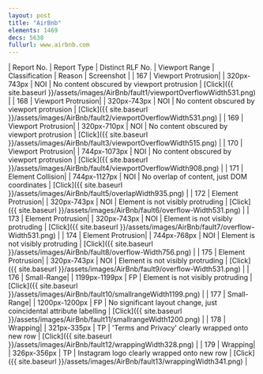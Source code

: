 ```yaml
---
layout: post
title: "AirBnb"
elements: 1469
decs: 5638
fullurl: www.airbnb.com
---
```

| Report No. | Report Type | Distinct RLF No. | Viewport Range | Classification | Reason | Screenshot |
| 167 | Viewport Protrusion| | 320px-743px | NOI | No content obscured by viewport protrusion | [Click]({{ site.baseurl }}/assets/images/AirBnb/fault1/viewportOverflowWidth531.png) |
| 168 | Viewport Protrusion| | 320px-743px | NOI | No content obscured by viewport protrusion | [Click]({{ site.baseurl }}/assets/images/AirBnb/fault2/viewportOverflowWidth531.png) |
| 169 | Viewport Protrusion| | 320px-710px | NOI | No content obscured by viewport protrusion | [Click]({{ site.baseurl }}/assets/images/AirBnb/fault3/viewportOverflowWidth515.png) |
| 170 | Viewport Protrusion| | 744px-1073px | NOI | No content obscured by viewport protrusion | [Click]({{ site.baseurl }}/assets/images/AirBnb/fault4/viewportOverflowWidth908.png) |
| 171 | Element Collision| | 744px-1127px | NOI | No overlap of content, just DOM coordinates | [Click]({{ site.baseurl }}/assets/images/AirBnb/fault5/overlapWidth935.png) |
| 172 | Element Protrusion| | 320px-743px | NOI | Element is not visibly protruding | [Click]({{ site.baseurl }}/assets/images/AirBnb/fault6/overflow-Width531.png) |
| 173 | Element Protrusion| | 320px-743px | NOI | Element is not visibly protruding | [Click]({{ site.baseurl }}/assets/images/AirBnb/fault7/overflow-Width531.png) |
| 174 | Element Protrusion| | 744px-768px | NOI | Element is not visibly protruding | [Click]({{ site.baseurl }}/assets/images/AirBnb/fault8/overflow-Width756.png) |
| 175 | Element Protrusion| | 320px-743px | NOI | Element is not visibly protruding | [Click]({{ site.baseurl }}/assets/images/AirBnb/fault9/overflow-Width531.png) |
| 176 | Small-Range| | 1199px-1199px | FP | Element is not visibly protruding | [Click]({{ site.baseurl }}/assets/images/AirBnb/fault10/smallrangeWidth1199.png) |
| 177 | Small-Range| | 1200px-1200px | FP | No significant layout change, just coincidental attribute labelling | [Click]({{ site.baseurl }}/assets/images/AirBnb/fault11/smallrangeWidth1200.png) |
| 178 | Wrapping| | 321px-335px | TP | 'Terms and Privacy' clearly wrapped onto new row | [Click]({{ site.baseurl }}/assets/images/AirBnb/fault12/wrappingWidth328.png) |
| 179 | Wrapping| | 326px-356px | TP | Instagram logo clearly wrapped onto new row | [Click]({{ site.baseurl }}/assets/images/AirBnb/fault13/wrappingWidth341.png) |
